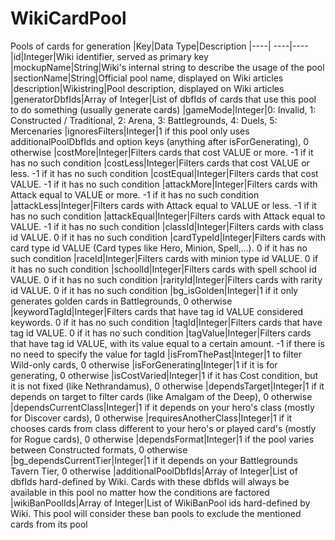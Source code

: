 # WikiCardPool
Pools of cards for generation
|Key|Data Type|Description
|----| ----|----
|id|Integer|Wiki identifier, served as primary key
|mockupName|String|Wiki's internal string to describe the usage of the pool
|sectionName|String|Official pool name, displayed on Wiki articles
|description|Wikistring|Pool description, displayed on Wiki articles
|generatorDbfIds|Array of Integer|List of dbfIds of cards that use this pool to do something (usually generate cards)
|gameMode|Integer|0: Invalid, 1: Constructed / Traditional, 2: Arena, 3: Battlegrounds, 4: Duels, 5: Mercenaries
|ignoresFilters|Integer|1 if this pool only uses additionalPoolDbfIds and option keys (anything after isForGenerating), 0 otherwise
|costMore|Integer|Filters cards that cost VALUE or more. -1 if it has no such condition
|costLess|Integer|Filters cards that cost VALUE or less. -1 if it has no such condition
|costEqual|Integer|Filters cards that cost VALUE. -1 if it has no such condition
|attackMore|Integer|Filters cards with Attack equal to VALUE or more. -1 if it has no such condition
|attackLess|Integer|Filters cards with Attack equal to VALUE or less. -1 if it has no such condition
|attackEqual|Integer|Filters cards with Attack equal to VALUE. -1 if it has no such condition
|classId|Integer|Filters cards with class id VALUE. 0 if it has no such condition
|cardTypeId|Integer|Filters cards with card type id VALUE (Card types like Hero, Minion, Spell,...). 0 if it has no such condition
|raceId|Integer|Filters cards with minion type id VALUE. 0 if it has no such condition
|schoolId|Integer|Filters cards with spell school id VALUE. 0 if it has no such condition
|rarityId|Integer|Filters cards with rarity id VALUE. 0 if it has no such condition
|bg_isGolden|Integer|1 if it only generates golden cards in Battlegrounds, 0 otherwise
|keywordTagId|Integer|Filters cards that have tag id VALUE considered keywords. 0 if it has no such condition
|tagId|Integer|Filters cards that have tag id VALUE. 0 if it has no such condition
|tagValue|Integer|Filters cards that have tag id VALUE, with its value equal to a certain amount. -1 if there is no need to specify the value for tagId
|isFromThePast|Integer|1 to filter Wild-only cards, 0 otherwise
|isForGenerating|Integer|1 if it is for generating, 0 otherwise
|isCostVaried|Integer|1 if it has Cost condition, but it is not fixed (like Nethrandamus), 0 otherwise
|dependsTarget|Integer|1 if it depends on target to filter cards (like Amalgam of the Deep), 0 otherwise
|dependsCurrentClass|Integer|1 if it depends on your hero's class (mostly for Discover cards), 0 otherwise
|requiresAnotherClass|Integer|1 if it chooses cards from class different to your hero's or played card's (mostly for Rogue cards), 0 otherwise
|dependsFormat|Integer|1 if the pool varies between Constructed formats, 0 otherwise
|bg_dependsCurrentTier|Integer|1 if it depends on your Battlegrounds Tavern Tier, 0 otherwise
|additionalPoolDbfIds|Array of Integer|List of dbfIds hard-defined by Wiki. Cards with these dbfIds will always be available in this pool no matter how the conditions are factored
|wikiBanPoolIds|Array of Integer|List of WikiBanPool ids hard-defined by Wiki. This pool will consider these ban pools to exclude the mentioned cards from its pool

